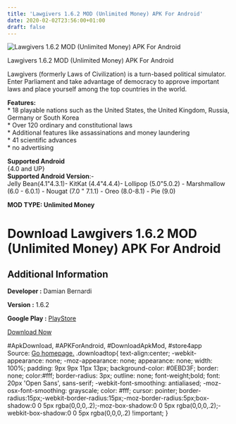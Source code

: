 ```yaml
---
title: 'Lawgivers 1.6.2 MOD (Unlimited Money) APK For Android'
date: 2020-02-02T23:56:00+01:00
draft: false
---
```


![Lawgivers 1.6.2 MOD (Unlimited Money) APK For Android](https://i0.wp.com/apkhome.net/wp-content/uploads/2020/02/Lawgivers-1.6.2-MOD-Unlimited-Money.png "Lawgivers 1.6.2 MOD (Unlimited Money) APK For Android")

  

Lawgivers 1.6.2 MOD (Unlimited Money) APK For Android

Lawgivers (formerly Laws of Civilization) is a turn-based political simulator. Enter Parliament and take advantage of democracy to approve important laws and place yourself among the top countries in the world.

**Features:**  
\* 18 playable nations such as the United States, the United Kingdom, Russia, Germany or South Korea  
\* Over 120 ordinary and constitutional laws  
\* Additional features like assassinations and money laundering  
\* 41 scientific advances  
\* no advertising

**Supported Android**  
{4.0 and UP}  
**Supported Android Version**:-  
Jelly Bean(4.1"4.3.1)- KitKat (4.4"4.4.4)- Lollipop (5.0"5.0.2) - Marshmallow (6.0 - 6.0.1) - Nougat (7.0 " 7.1.1) - Oreo (8.0-8.1) - Pie (9.0)

**MOD TYPE: Unlimited Money**

Download Lawgivers 1.6.2 MOD (Unlimited Money) APK For Android
==============================================================

Additional Information
----------------------

**Developer :** Damian Bernardi

**Version :** 1.6.2

**Google Play :** [PlayStore](https://play.google.com/store/apps/details?id=com.DamianBernardi.LawsofCivilization)

  

[Download Now](https://store4app.co/post/lawgivers-1-6-2-mod-unlimited-money-apk-for-android_1580674025)

  
#ApkDownload, #APKForAndroid, #DownloadApkMod, #store4app  
Source: [Go homepage.](https://store4app.co/post/lawgivers-1-6-2-mod-unlimited-money-apk-for-android_1580674025) .downloadtop{ text-align:center; -webkit-appearance: none; -moz-appearance: none; appearance: none; width: 100%; padding: 9px 9px 11px 13px; background-color: #0EBD3F; border: none; color:#fff; border-radius: 3px; outline: none; font-weight;bold; font: 20px 'Open Sans', sans-serif; -webkit-font-smoothing: antialiased; -moz-osx-font-smoothing: grayscale; color: #fff; cursor: pointer; border-radius:15px;-webkit-border-radius:15px;-moz-border-radius:5px;box-shadow:0 0 5px rgba(0,0,0,.2);-moz-box-shadow:0 0 5px rgba(0,0,0,.2);-webkit-box-shadow:0 0 5px rgba(0,0,0,.2) !important; }